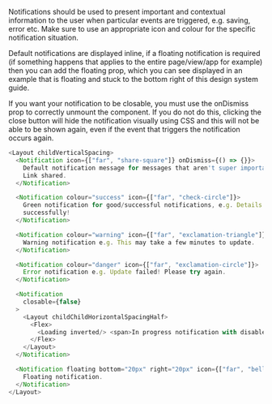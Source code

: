 Notifications should be used to present important and contextual information to the user when particular events are triggered, e.g. saving, error etc. Make sure to use an appropriate icon and colour for the specific notification situation.

Default notifications are displayed inline, if a floating notification is required (if something happens that applies to the entire page/view/app for example) then you can add the floating prop, which you can see displayed in an example that is floating and stuck to the bottom right of this design system guide.

If you want your notification to be closable, you must use the onDismiss prop to correctly unmount the component. If you do not do this, clicking the close button will hide the notification visually using CSS and this will not be able to be shown again, even if the event that triggers the notification occurs again.

```js
<Layout childVerticalSpacing>
  <Notification icon={["far", "share-square"]} onDismiss={() => {}}>
    Default notification message for messages that aren't super important, e.g.
    Link shared.
  </Notification>

  <Notification colour="success" icon={["far", "check-circle"]}>
    Green notification for good/successful notifications, e.g. Details updated
    successfully!
  </Notification>

  <Notification colour="warning" icon={["far", "exclamation-triangle"]}>
    Warning notification e.g. This may take a few minutes to update.
  </Notification>

  <Notification colour="danger" icon={["far", "exclamation-circle"]}>
    Error notification e.g. Update failed! Please try again.
  </Notification>

  <Notification
    closable={false}
  >
    <Layout childChildHorizontalSpacingHalf>
      <Flex>
        <Loading inverted/> <span>In progress notification with disabled close. E.g. Importing data...</span>
      </Flex>
    </Layout>
  </Notification>

  <Notification floating bottom="20px" right="20px" icon={["far", "bell"]}>
    Floating notification.
  </Notification>
</Layout>
```
